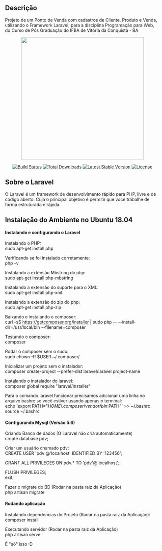 ## Descrição

Projeto de um Ponto de Venda com cadastros de Cliente, Produto e Venda, utilizando o Framework Laravel, para a disciplina Programação para Web, do Curso de Pós Graduação do IFBA de Vitória da Conquista - BA

<p align="center"><img src="https://res.cloudinary.com/dtfbvvkyp/image/upload/v1566331377/laravel-logolockup-cmyk-red.svg" width="400"></p>

<p align="center">
<a href="https://travis-ci.org/laravel/framework"><img src="https://travis-ci.org/laravel/framework.svg" alt="Build Status"></a>
<a href="https://packagist.org/packages/laravel/framework"><img src="https://poser.pugx.org/laravel/framework/d/total.svg" alt="Total Downloads"></a>
<a href="https://packagist.org/packages/laravel/framework"><img src="https://poser.pugx.org/laravel/framework/v/stable.svg" alt="Latest Stable Version"></a>
<a href="https://packagist.org/packages/laravel/framework"><img src="https://poser.pugx.org/laravel/framework/license.svg" alt="License"></a>
</p>

## Sobre o Laravel

O Laravel é um framework de desenvolvimento rápido para PHP, livre e de código aberto. Cuja o principal objetivo é permitir que você trabalhe de forma estruturada e rápida.

## Instalação do Ambiente no Ubuntu 18.04

<h4>Instalando e configurando o Laravel</h4>

Instalando o PHP:<br>
    sudo apt-get install php

Verificando se foi instalado corretamente:<br>
    php -v

Instalando a extensão Mbstring do php:<br>
    sudo apt-get install php-mbstring

Instalando a extensão do suporte para o XML:<br>
    sudo apt-get install php-xml
    
Instalando a extensão do zip do php:<br>
    sudo apt-get install php-zip

Baixando e instalando o composer:<br>
    curl -sS https://getcomposer.org/installer | sudo php -- --install-dir=/usr/local/bin --filename=composer

Testando o composer:<br>
    composer

Rodar o composer sem o sudo:<br>
    sudo chown -R $USER ~/.composer/

Inicializar um projeto sem o instalador:<br>
    composer create-project --prefer-dist laravel/laravel project-name
    
Instalando o instalador do laravel:<br>
    composer global require "laravel/installer"

Para o comando laravel funcionar precisamos adicionar uma linha no arquivo bashrc se você estiver usando apenas o terminal:<br>
    echo 'export PATH="$HOME/.composer/vendor/bin:$PATH"' >> ~/.bashrc
    source ~/.bashrc

<h4>Configurando Mysql (Versão 5.6)</h4>

Criando Banco de dados (O Laravel não cria automaticamente)<br>
create database pdv;

Criar um usuário chamado pdv:<br>
CREATE USER 'pdv'@'localhost' IDENTIFIED BY '123456';<br>

GRANT ALL PRIVILEGES ON  pdv.* TO 'pdv'@'localhost';<br>
	
FLUSH PRIVILEGES;<br>
exit;<br>

Fazer o migrate do BD (Rodar na pasta raiz da Aplicação)<br>
php artisan migrate

<h4>Rodando aplicação</h4>

Instalando dependencias do Projeto (Rodar na pasta raiz da Aplicação):<br>
composer install

Executando servidor (Rodar na pasta raiz da Aplicação)<br>
php artisan serve

É "só" isso :D

